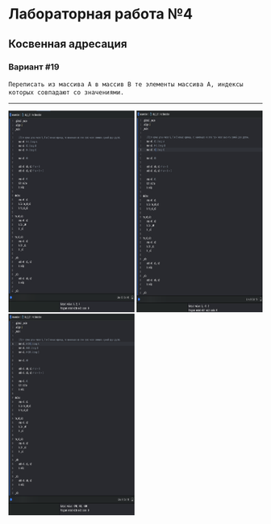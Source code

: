 # Лабораторная работа №4
## Косвенная адресация

### Вариант #19
```text
Переписать из массива А в массив В те элементы массива А, индексы которых совпадают со значениями.
```

---
<p >
  <img src="lab3/images/image.png" width="250" height="400" alt="Image 1">
  <img src="lab3/images/image2.png" width="250" height="400" alt="Image 2">
  <img src="lab3/images/image3.png" width="250" height="400" alt="Image 3">
</p>